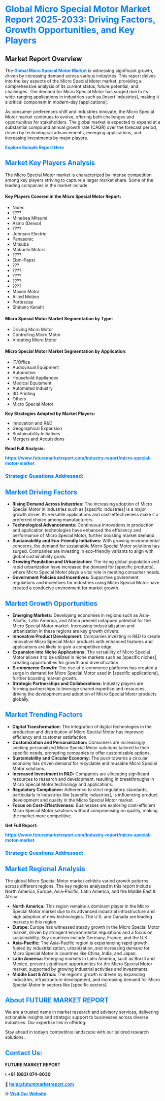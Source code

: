 <h1 style="color: #007BFF;">Global Micro Special Motor Market Report 2025-2033: Driving Factors, Growth Opportunities, and Key Players</h1>

<section id="overview">
<h2>Market Report Overview</h2>
<p>The <a href="https://www.futuremarketreport.com/industry-report/micro-special-motor-market" style="color: #007BFF; text-decoration: none;"><strong>Global Micro Special Motor Market</strong></a> is witnessing significant growth, driven by increasing demand across various industries. This report delves into the key aspects of the Micro Special Motor market, providing a comprehensive analysis of its current status, future potential, and challenges. The demand for Micro Special Motor has surged due to its wide-ranging applications in industries such as [insert industries], making it a critical component in modern-day [applications].</p>
<p>As consumer preferences shift and industries innovate, the Micro Special Motor market continues to evolve, offering both challenges and opportunities for stakeholders. The global market is expected to expand at a substantial compound annual growth rate (CAGR) over the forecast period, driven by technological advancements, emerging applications, and increasing investments by major players.</p>
</section>

<section id="overview">
<p><a href="https://www.futuremarketreport.com/request-sample/reportId=112009" style="color: #007BFF; text-decoration: none;"><strong>Explore Sample Report Here</strong></a></p>
</section>

<section id="key-players">
<h2 style="color: #007BFF;">Market Key Players Analysis</h2>
<p>The Micro Special Motor market is characterized by intense competition among key players striving to capture a larger market share. Some of the leading companies in the market include:</p>
<h4>Key Players Covered in the Micro Special Motor Report:</h4>
<ul><li>Nidec</li><li>????</li><li>Minebea Mitsumi</li><li>Asmo (Denso)</li><li>????</li><li>Johnson Electric</li><li>Panasonic</li><li>Mitsuba</li><li>Mabuchi Motors</li><li>????</li><li>Ebm-Papst</li><li>???</li><li>????</li><li>????</li><li>????</li><li>????</li><li>Maxon Motor</li><li>Allied Motion</li><li>Portescap</li><li>Shinano Kenshi</li></ul>
<h4>Micro Special Motor Market Segmentation by Type:</h4>
<ul><li>Driving Micro Motor</li><li>Controlling Micro Motor</li><li>Vibrating Micro Motor</li></ul>

<h4>Micro Special Motor Market Segmentation by Application:</h4>
<ul><li>IT/Office</li><li>Audiovisual Equipment</li><li>Automotive</li><li>Household Appliances</li><li>Medical Equipment</li><li>Automated Industry</li><li>3D Printing</li><li>Others</li><li>Micro Special Motor</li></ul>
<p><strong>Key Strategies Adopted by Market Players:</strong></p>
<ul>
<li>Innovation and R&D</li>
<li>Geographical Expansion</li>
<li>Sustainability Initiatives</li>
<li>Mergers and Acquisitions</li>
</ul>
</section>

<section>
<p><strong>Read Full Analysis: </strong></p><a href="https://www.futuremarketreport.com/industry-report/micro-special-motor-market" style="color: #007BFF; text-decoration: none;"><strong>https://www.futuremarketreport.com/industry-report/micro-special-motor-market</strong></a>
<h3 style="color: #007BFF;">Strategic Questions Addressed:</h3>
</section>

<section id="driving-factors">
<h2 style="color: #007BFF;">Market Driving Factors</h2>
<ul>
<li><strong>Rising Demand Across Industries:</strong> The increasing adoption of Micro Special Motor in industries such as [specific industries] is a major growth driver. Its versatile applications and cost-effectiveness make it a preferred choice among manufacturers.</li>
<li><strong>Technological Advancements:</strong> Continuous innovations in production and application technologies have enhanced the efficiency and performance of Micro Special Motor, further boosting market demand.</li>
<li><strong>Sustainability and Eco-Friendly Initiatives:</strong> With growing environmental concerns, the demand for sustainable Micro Special Motor solutions has surged. Companies are investing in eco-friendly variants to align with global sustainability goals.</li>
<li><strong>Growing Population and Urbanization:</strong> The rising global population and rapid urbanization have increased the demand for [specific products], where Micro Special Motor plays a vital role in meeting consumer needs.</li>
<li><strong>Government Policies and Incentives:</strong> Supportive government regulations and incentives for industries using Micro Special Motor have created a conducive environment for market growth.</li>
</ul>
</section>

<section id="growth-opportunities">
<h2 style="color: #007BFF;">Market Growth Opportunities</h2>
<ul>
<li><strong>Emerging Markets:</strong> Developing economies in regions such as Asia-Pacific, Latin America, and Africa present untapped potential for the Micro Special Motor market. Increasing industrialization and urbanization in these regions are key growth drivers.</li>
<li><strong>Innovative Product Development:</strong> Companies investing in R&D to create innovative Micro Special Motor products with enhanced features and applications are likely to gain a competitive edge.</li>
<li><strong>Expansion into Niche Applications:</strong> The versatility of Micro Special Motor allows it to be utilized in niche markets such as [specific niches], creating opportunities for growth and diversification.</li>
<li><strong>E-commerce Growth:</strong> The rise of e-commerce platforms has created a surge in demand for Micro Special Motor used in [specific applications], further boosting market growth.</li>
<li><strong>Strategic Partnerships and Collaborations:</strong> Industry players are forming partnerships to leverage shared expertise and resources, driving the development and adoption of Micro Special Motor products globally.</li>
</ul>
</section>

<section id="trending-factors">
<h2 style="color: #007BFF;">Market Trending Factors</h2>
<ul>
<li><strong>Digital Transformation:</strong> The integration of digital technologies in the production and distribution of Micro Special Motor has improved efficiency and customer satisfaction.</li>
<li><strong>Customization and Personalization:</strong> Consumers are increasingly seeking personalized Micro Special Motor solutions tailored to their specific needs, prompting companies to offer customizable options.</li>
<li><strong>Sustainability and Circular Economy:</strong> The push towards a circular economy has driven demand for recyclable and reusable Micro Special Motor solutions.</li>
<li><strong>Increased Investment in R&D:</strong> Companies are allocating significant resources to research and development, resulting in breakthroughs in Micro Special Motor technology and applications.</li>
<li><strong>Regulatory Compliance:</strong> Adherence to strict regulatory standards, particularly in industries like [specific industries], is influencing product development and quality in the Micro Special Motor market.</li>
<li><strong>Focus on Cost-Effectiveness:</strong> Businesses are exploring cost-efficient Micro Special Motor solutions without compromising on quality, making the market more competitive.</li>
</ul>
</section>

<section>
<p><strong>Get Full Report: </strong></p><a href="https://www.futuremarketreport.com/industry-report/micro-special-motor-market" style="color: #007BFF; text-decoration: none;"><strong>https://www.futuremarketreport.com/industry-report/micro-special-motor-market</strong></a>
<h3 style="color: #007BFF;">Strategic Questions Addressed:</h3>
</section>


<section id="regional-analysis">
<h2 style="color: #007BFF;">Market Regional Analysis</h2>
<p>The global Micro Special Motor market exhibits varied growth patterns across different regions. The key regions analyzed in this report include North America, Europe, Asia-Pacific, Latin America, and the Middle East & Africa:</p>
<ul>
<li><strong>North America:</strong> This region remains a dominant player in the Micro Special Motor market due to its advanced industrial infrastructure and high adoption of new technologies. The U.S. and Canada are leading markets in this region.</li>
<li><strong>Europe:</strong> Europe has witnessed steady growth in the Micro Special Motor market, driven by stringent environmental regulations and a focus on sustainability. Key countries include Germany, France, and the U.K.</li>
<li><strong>Asia-Pacific:</strong> The Asia-Pacific region is experiencing rapid growth, fueled by industrialization, urbanization, and increasing demand for Micro Special Motor in countries like China, India, and Japan.</li>
<li><strong>Latin America:</strong> Emerging markets in Latin America, such as Brazil and Mexico, present significant opportunities for the Micro Special Motor market, supported by growing industrial activities and investments.</li>
<li><strong>Middle East & Africa:</strong> The region’s growth is driven by expanding industries, infrastructure development, and increasing demand for Micro Special Motor in sectors like [specific sectors].</li>
</ul>
</section>

<footer>
<h2 style="color: #007BFF;">About FUTURE MARKET REPORT</h2>
<p>We are a trusted name in market research and advisory services, delivering actionable insights and strategic support to businesses across diverse industries. Our expertise lies in offering:</p>

<p>Stay ahead in today’s competitive landscape with our tailored research solutions.</p>

<h2 style="color: #007BFF;">Contact Us:</h2>
<p><strong>FUTURE MARKET REPORT</strong></p>
<p>📞 <strong>+91 (883) 074-8030</strong></p>
<p>📧 <strong><a href="mailto:help@futuremarketreport.com" style="color: #007BFF;">help@futuremarketreport.com</a></strong></p>
<p>🌐 <strong><a href="https://www.futuremarketreport.com/" style="color: #007BFF;">Visit Our Website</a></strong></p>
</footer>